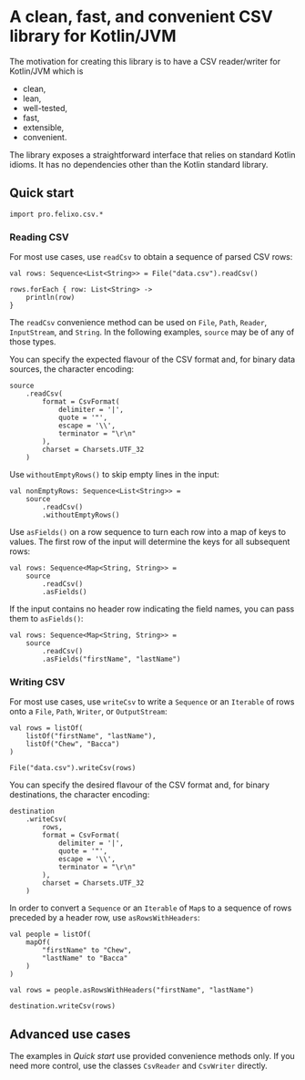 # A clean, fast, and convenient CSV library for Kotlin/JVM

The motivation for creating this library is to have a CSV reader/writer for Kotlin/JVM which is
* clean,
* lean,
* well-tested,
* fast,
* extensible,
* convenient.

The library exposes a straightforward interface that relies on standard Kotlin idioms. It has no dependencies
other than the Kotlin standard library.

## Quick start

    import pro.felixo.csv.*

### Reading CSV

For most use cases, use `readCsv` to obtain a sequence of parsed CSV rows:

    val rows: Sequence<List<String>> = File("data.csv").readCsv()

    rows.forEach { row: List<String> ->
        println(row)
    }

The `readCsv` convenience method can be used on `File`, `Path`, `Reader`, `InputStream`, and `String`.
In the following examples, `source` may be of any of those types.

You can specify the expected flavour of the CSV format and, for binary data sources, the character encoding:

    source
        .readCsv(
            format = CsvFormat(
                delimiter = '|',
                quote = '"',
                escape = '\\',
                terminator = "\r\n"
            ),
            charset = Charsets.UTF_32
        )

Use `withoutEmptyRows()` to skip empty lines in the input:

    val nonEmptyRows: Sequence<List<String>> =
        source
            .readCsv()
            .withoutEmptyRows()

Use `asFields()` on a row sequence to turn each row into a map of keys to values.
The first row of the input will determine the keys for all subsequent rows:

    val rows: Sequence<Map<String, String>> =
        source
            .readCsv()
            .asFields()

If the input contains no header row indicating the field names, you can pass them to `asFields()`:

    val rows: Sequence<Map<String, String>> =
        source
            .readCsv()
            .asFields("firstName", "lastName")

### Writing CSV

For most use cases, use `writeCsv` to write a `Sequence` or an `Iterable` of rows onto a `File`, `Path`, `Writer`, or
`OutputStream`:

    val rows = listOf(
        listOf("firstName", "lastName"),
        listOf("Chew", "Bacca")
    )

    File("data.csv").writeCsv(rows)

You can specify the desired flavour of the CSV format and, for binary destinations, the character encoding:

    destination
        .writeCsv(
            rows,
            format = CsvFormat(
                delimiter = '|',
                quote = '"',
                escape = '\\',
                terminator = "\r\n"
            ),
            charset = Charsets.UTF_32
        )

In order to convert a `Sequence` or an `Iterable` of `Map`s to a sequence of rows preceded by a header row,
use `asRowsWithHeaders`:

    val people = listOf(
        mapOf(
            "firstName" to "Chew",
            "lastName" to "Bacca"
        )
    )

    val rows = people.asRowsWithHeaders("firstName", "lastName")

    destination.writeCsv(rows)

## Advanced use cases

The examples in _Quick start_ use provided convenience methods only. If you need more control, use the classes
`CsvReader` and `CsvWriter` directly.
